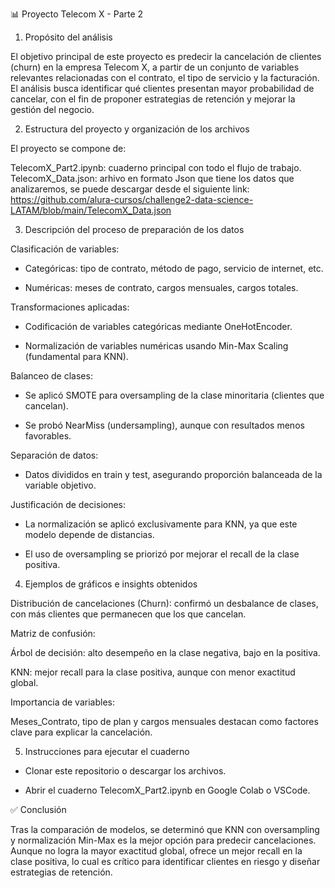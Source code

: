 📊 Proyecto Telecom X - Parte 2
1. Propósito del análisis

El objetivo principal de este proyecto es predecir la cancelación de clientes (churn) en la empresa Telecom X, a partir de un conjunto de variables relevantes relacionadas con el contrato, el tipo de servicio y la facturación.
El análisis busca identificar qué clientes presentan mayor probabilidad de cancelar, con el fin de proponer estrategias de retención y mejorar la gestión del negocio.

2. Estructura del proyecto y organización de los archivos

El proyecto se compone de:

TelecomX_Part2.ipynb: cuaderno principal con todo el flujo de trabajo.
TelecomX_Data.json: arhivo en formato Json que tiene los datos que analizaremos, se puede descargar desde el siguiente link:
https://github.com/alura-cursos/challenge2-data-science-LATAM/blob/main/TelecomX_Data.json


3. Descripción del proceso de preparación de los datos

Clasificación de variables:

- Categóricas: tipo de contrato, método de pago, servicio de internet, etc.

- Numéricas: meses de contrato, cargos mensuales, cargos totales.

Transformaciones aplicadas:

- Codificación de variables categóricas mediante OneHotEncoder.

- Normalización de variables numéricas usando Min-Max Scaling (fundamental para KNN).

Balanceo de clases:

- Se aplicó SMOTE para oversampling de la clase minoritaria (clientes que cancelan).

- Se probó NearMiss (undersampling), aunque con resultados menos favorables.

Separación de datos:

- Datos divididos en train y test, asegurando proporción balanceada de la variable objetivo.

Justificación de decisiones:

- La normalización se aplicó exclusivamente para KNN, ya que este modelo depende de distancias.

- El uso de oversampling se priorizó por mejorar el recall de la clase positiva.

4. Ejemplos de gráficos e insights obtenidos

Distribución de cancelaciones (Churn): confirmó un desbalance de clases, con más clientes que permanecen que los que cancelan.

Matriz de confusión:

Árbol de decisión: alto desempeño en la clase negativa, bajo en la positiva.

KNN: mejor recall para la clase positiva, aunque con menor exactitud global.

Importancia de variables:

Meses_Contrato, tipo de plan y cargos mensuales destacan como factores clave para explicar la cancelación.

5. Instrucciones para ejecutar el cuaderno

- Clonar este repositorio o descargar los archivos.

- Abrir el cuaderno TelecomX_Part2.ipynb en Google Colab o VSCode.

✅ Conclusión

Tras la comparación de modelos, se determinó que KNN con oversampling y normalización Min-Max es la mejor opción para predecir cancelaciones. Aunque no logra la mayor exactitud global, ofrece un mejor recall en la clase positiva, lo cual es crítico para identificar clientes en riesgo y diseñar estrategias de retención.

